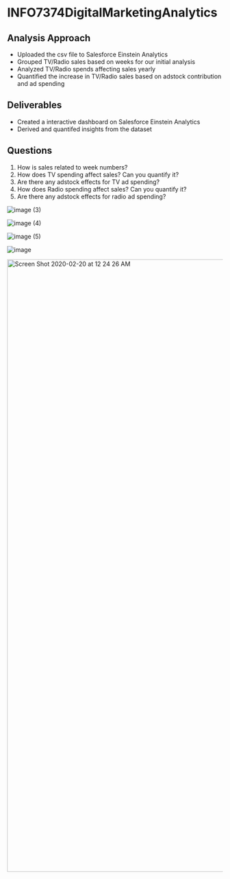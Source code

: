 # INFO7374DigitalMarketingAnalytics

## Analysis Approach
- Uploaded the csv file to Salesforce Einstein Analytics
- Grouped TV/Radio sales based on weeks for our initial analysis
- Analyzed TV/Radio spends affecting sales yearly
- Quantified the increase in TV/Radio sales based on adstock contribution and ad spending

## Deliverables 

- Created a interactive dashboard on Salesforce Einstein Analytics
- Derived and quantifed insights from the dataset

## Questions 
1. How is sales related to week numbers?
2. How does TV spending affect sales? Can you quantify it?
3. Are there any adstock effects for TV ad spending?
4. How does Radio spending affect sales? Can you quantify it?
5. Are there any adstock effects for radio ad spending?

![image (3)](https://user-images.githubusercontent.com/46007043/75079423-a834f980-54d6-11ea-9cd7-618443689831.png)

![image (4)](https://user-images.githubusercontent.com/46007043/75079425-a834f980-54d6-11ea-94af-63188fe1ecbe.png)

![image (5)](https://user-images.githubusercontent.com/46007043/75079426-a8cd9000-54d6-11ea-8718-dd7066d30d38.png)

![image](https://user-images.githubusercontent.com/46007043/75079427-a8cd9000-54d6-11ea-964e-502df0244073.png)

<img width="1427" alt="Screen Shot 2020-02-20 at 12 24 26 AM" src="https://user-images.githubusercontent.com/46007043/75079434-ad924400-54d6-11ea-8191-ddd51dce81a1.png">


